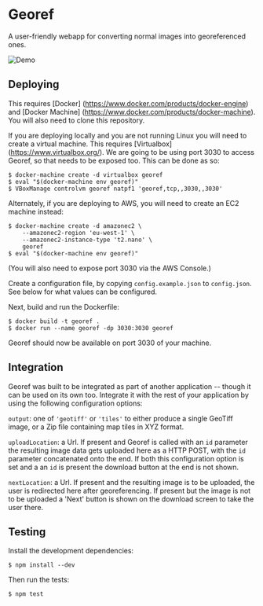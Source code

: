 Georef
======

A user-friendly webapp for converting normal images into georeferenced ones.

![Demo](https://cloud.githubusercontent.com/assets/896707/16615442/a7dac64a-436e-11e6-80bf-6d9bd5fc8c3c.gif)


Deploying
---------

This requires [Docker] (https://www.docker.com/products/docker-engine) and [Docker Machine] (https://www.docker.com/products/docker-machine). You will also need to clone this repository.

If you are deploying locally and you are not running Linux you will need to create a virtual machine. This requires [Virtualbox] (https://www.virtualbox.org/). We are going to be using port 3030 to access Georef, so that needs to be exposed too. This can be done as so:

    $ docker-machine create -d virtualbox georef
    $ eval "$(docker-machine env georef)"
    $ VBoxManage controlvm georef natpf1 'georef,tcp,,3030,,3030'

Alternately, if you are deploying to AWS, you will need to create an EC2 machine instead:

    $ docker-machine create -d amazonec2 \
        --amazonec2-region 'eu-west-1' \
        --amazonec2-instance-type 't2.nano' \
        georef
    $ eval "$(docker-machine env georef)"

(You will also need to expose port 3030 via the AWS Console.)

Create a configuration file, by copying `config.example.json` to `config.json`. See below for what values can be configured.

Next, build and run the Dockerfile:

    $ docker build -t georef .
    $ docker run --name georef -dp 3030:3030 georef

Georef should now be available on port 3030 of your machine.


Integration
-----------

Georef was built to be integrated as part of another application -- though it can be used on its own too. Integrate it with the rest of your application by using the following configuration options:

`output`: one of `'geotiff'` or `'tiles'` to either produce a single GeoTiff image, or a Zip file containing map tiles in XYZ format.

`uploadLocation`: a Url. If present and Georef is called with an `id` parameter the resulting image data gets uploaded here as a HTTP POST, with the `id` parameter concatenated onto the end. If both this configuration option is set and a an `id` is present the download button at the end is not shown.

`nextLocation`: a Url. If present and the resulting image is to be uploaded, the user is redirected here after georeferencing. If present but the image is not to be uploaded a 'Next' button is shown on the download screen to take the user there.


Testing
-------

Install the development dependencies:

    $ npm install --dev

Then run the tests:

    $ npm test
